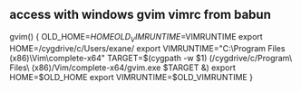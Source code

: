 ## access with windows gvim vimrc from babun  
  gvim() {
    OLD_HOME=$HOME
    OLD_VIMRUNTIME=$VIMRUNTIME
    export HOME=/cygdrive/c/Users/exane/
    export VIMRUNTIME="C:\Program Files (x86)\Vim\complete-x64"
    TARGET=$(cygpath -w $1)
    (/cygdrive/c/Program\ Files\ \(x86\)/Vim/complete-x64/gvim.exe $TARGET &)
    export HOME=$OLD_HOME
    export VIMRUNTIME=$OLD_VIMRUNTIME
  }
